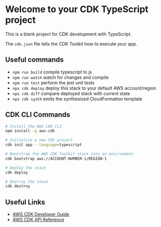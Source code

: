 # Welcome to your CDK TypeScript project

This is a blank project for CDK development with TypeScript.

The `cdk.json` file tells the CDK Toolkit how to execute your app.

## Useful commands

* `npm run build`   compile typescript to js
* `npm run watch`   watch for changes and compile
* `npm run test`    perform the jest unit tests
* `npx cdk deploy`  deploy this stack to your default AWS account/region
* `npx cdk diff`    compare deployed stack with current state
* `npx cdk synth`   emits the synthesized CloudFormation template


## CDK CLI Commands

```bash
# Install the AWS CDK CLI
npm install -g aws-cdk

# Initialize a new CDK project
cdk init app --language=typescript

# Bootstrap the AWS CDK Toolkit stack into an environment
cdk bootstrap aws://ACCOUNT-NUMBER-1/REGION-1

# Deploy the stack
cdk deploy

# Destroy the stack
cdk destroy
```

## Useful Links

* [AWS CDK Developer Guide](https://docs.aws.amazon.com/cdk/latest/guide/home.html)
* [AWS CDK API Reference](https://docs.aws.amazon.com/cdk/api/latest/docs/aws-construct-library.html)









